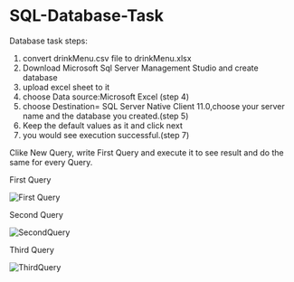 # SQL-Database-Task
Database task steps:
1) convert drinkMenu.csv file to drinkMenu.xlsx
2) Download Microsoft Sql Server Management Studio and create database
3) upload excel sheet to it
4) choose Data source:Microsoft Excel (step 4)
5) choose Destination= SQL Server Native Client 11.0,choose your server name and the database you created.(step 5)
6) Keep  the default values as it and click next
7) you would see execution successful.(step 7)


Clike New Query, write First Query and execute it to see result 
and do the same for every Query.

First Query

![First Query](https://user-images.githubusercontent.com/93222041/181878828-5e81c55f-b91e-499d-a8a3-735353ede612.PNG)





Second Query


![SecondQuery](https://user-images.githubusercontent.com/93222041/181878891-f904c09c-8716-4e33-a8d6-efffbf563d2a.PNG)





Third Query


![ThirdQuery](https://user-images.githubusercontent.com/93222041/181878901-cb83b84c-697f-4ab0-9b8a-e14c2b0e8eee.PNG)

